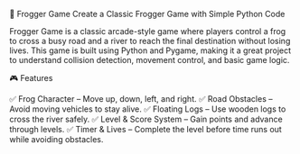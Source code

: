 🐸 Frogger Game
Create a Classic Frogger Game with Simple Python Code

Frogger Game is a classic arcade-style game where players control a frog to cross a busy road and a river to reach the final destination without losing lives. This game is built using Python and Pygame, making it a great project to understand collision detection, movement control, and basic game logic.

🎮 Features

✅ Frog Character – Move up, down, left, and right.
✅ Road Obstacles – Avoid moving vehicles to stay alive.
✅ Floating Logs – Use wooden logs to cross the river safely.
✅ Level & Score System – Gain points and advance through levels.
✅ Timer & Lives – Complete the level before time runs out while avoiding obstacles.
